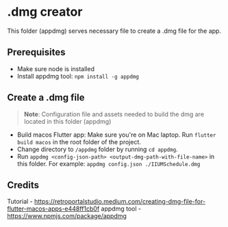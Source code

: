 # .dmg creator

This folder (appdmg) serves necessary file to create a .dmg file for the app.

## Prerequisites

- Make sure node is installed
- Install appdmg tool: `npm install -g appdmg`

## Create a .dmg file

> **Note**: Configuration file and assets needed to build the dmg are located in this folder (appdmg)

- Build macos Flutter app: Make sure you're on Mac laptop. Run `flutter build macos` in the root folder of the project.
- Change directory to `/appdmg` folder by running `cd appdmg`.
- Run `appdmg <config-json-path> <output-dmg-path-with-file-name>` in this folder. For example: `appdmg config.json ./IIUMSchedule.dmg`

## Credits

Tutorial - https://retroportalstudio.medium.com/creating-dmg-file-for-flutter-macos-apps-e448ff1cb0f
appdmg tool - https://www.npmjs.com/package/appdmg

